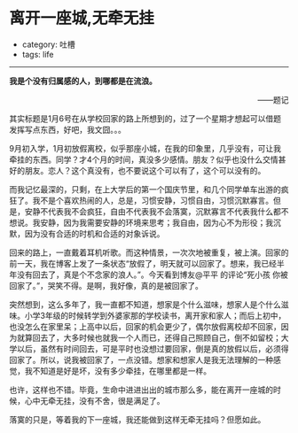 # 离开一座城,无牵无挂
- category: 吐槽
- tags: life

---

**我是个没有归属感的人，到哪都是在流浪。**

<p style="text-align:right;">——题记</p>

其实标题是1月6号在从学校回家的路上所想到的，过了一个星期才想起可以借题发挥写点东西，好吧，我文囧。。。

9月初入学，1月初放假离校，似乎那座小城，在我的印象里，几乎没有，可让我牵挂的东西。同学？才4个月的时间，真没多少感情。朋友？似乎也没什么交情甚好的朋友。恋人？这个真没有，也不要说这个可以有了，这个可以没有的。

而我记忆最深的，只剩，在上大学后的第一个国庆节里，和几个同学单车出游的疯狂了。我不是个喜欢热闹的人，总是，习惯安静，习惯自由，习惯沉默寡言。但是，安静不代表我不会疯狂，自由不代表我不会落寞，沉默寡言不代表我什么都不想说。我安静，因为我需要安静的环境来思考；我自由，因为心不为形役；我沉默，因为没有合适的时机和合适的对象诉说。

回来的路上，一直戴着耳机听歌。而这种情景，一次次地被重复，被上演。回家的前一天，我在博客上发了一条状态“放假了，明天就可以回家了。想来，我已经半年没有回去了，真是个不念家的浪人。”。今天看到博友@平平 的评论“死小孩 你被回家了。”，哭笑不得。是啊，我好像，真的是被回家了。

突然想到，这么多年了，我一直都不知道，想家是个什么滋味，想家人是个什么滋味。小学3年级的时候转学到外婆家那的学校读书，离开家和家人；而后上初中，也没怎么在家里呆；上高中以后，回家的机会更少了，偶尔放假离校却不回家，因为就算回去了，大多时候也就我一个人而已，还得自己照顾自己，倒不如留校；大学以后，虽然有时间回去，可是平时也没想过要回家，倒是真的放假以后，必须得回家了。所以，说我被回家了，一点没错。想家和想家人是我无法理解的一种感觉，我不知道是好是坏，没有多少牵挂，在哪里都是一样。

也许，这样也不错。毕竟，生命中进进出出的城市那么多，能在离开一座城的时候，心中无牵无挂，没有不舍，很是满足了。

落寞的只是，等着我的下一座城，我还能做到这样无牵无挂吗？但愿如此。